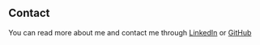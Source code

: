 ## Contact

You can read more about me and contact me through [LinkedIn](https://www.linkedin.com/in/hallfredrik/) or [GitHub](https://github.com/fhall)
